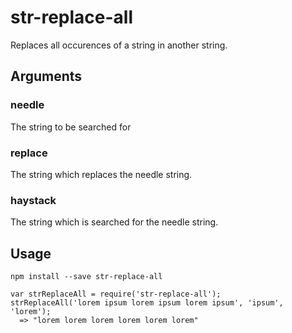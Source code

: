 str-replace-all
===============
Replaces all occurences of a string in another string.


Arguments
---------

### needle
The string to be searched for

### replace
The string which replaces the needle string.

### haystack
The string which is searched for the needle string.


Usage
-----

````
npm install --save str-replace-all
````

````
var strReplaceAll = require('str-replace-all');
strReplaceAll('lorem ipsum lorem ipsum lorem ipsum', 'ipsum', 'lorem');
  => "lorem lorem lorem lorem lorem lorem"
````

